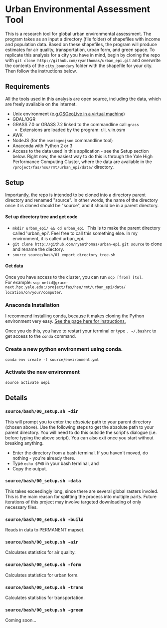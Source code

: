 Urban Environmental Assessment Tool
==================================

This is a research tool for global urban environmental assessment. The program takes as an input a directory (file folder) of shapefiles with income and population data. Based on these shapefiles, the program will produce estimates for air quality, transportation, urban form, and green space. To replicate this analysis for a city you have in mind, begin by cloning the repo with `git clone http://github.com/ryanthomas/urban_epi.git` and overwrite the contents of the `city_boundary` folder with the shapefile for your city. Then follow the instructions below.

## Requirements
All the tools used in this analysis are open source, including the data, which are freely available on the internet.
- Unix environment (e.g.[OSGeoLive in a virtual machine](https://live.osgeo.org/en/quickstart/virtualization_quickstart.html))
- GDAL/OGR
- GRASS 7.0 or GRASS 7.2 linked to the commandline call `grass`
  - Extensions are loaded by the program: r.li, v.in.osm 
- AWK
- NodeJS (for the `osmtogeojson` commandline tool)
- Anaconda with Python 2 or 3 
- Access to the data used in this application - see the Setup section below. Right now, the easiest way to do this is through the Yale High Performance Computing Cluster, where the data are available in the `/project/fas/hsu/rmt/urban_epi/data/` directory. 

## Setup
Importantly, the repo is intended to be cloned into a directory parent directory and renamed "source". In other words, the name of the directory once it is cloned should be "source", and it should be in a parent directory.
#### Set up directory tree and get code
- `mkdir urban_epi/ && cd urban_epi ` This is to make the parent directory called 'urban_epi'. Feel free to call this something else. In my environment, it is called urban_epi.</br>
- `git clone http://github.com/ryanthomas/urban-epi.git source` to clone and rename the diectory.
- `source source/bash/01_export_directory_tree.sh`
#### Get data
Once you have access to the cluster, you can run `scp [from] [to]`. <br>
For example: `scp netid@grace-next.hpc.yale.edu:/project/fas/hsu/rmt/urban_epi/data/ location/on/your/computer`. 

### Anaconda Installation
I recommend installing conda, because it makes cloning the Python environment very easy. [See the page here for instructions.](https://www.continuum.io/downloads)

Once you do this, you have to restart your terminal or type `. ~/.bashrc` to get access to the `conda` command.

### Create a new python environment using conda.
`conda env create -f source/environment.yml`
### Activate the new environment
`source activate uepi`


## Details
### `source/bash/00_setup.sh -dir`</br>
This will prompt you to enter the <i>absolute</i> path to your parent directory (chosen above). Use the following steps to get the absolute path to your parent directory. You will need to do this outside the script's dialogue (i.e. before typing the above script). You can also exit once you start without breaking anything.</br> 
- Enter the directory from a bash terminal. If you haven't moved, do nothing - you're already there. </br> 
- Type `echo $PWD` in your bash terminal, and</br>
- Copy the output.

### `source/bash/00_setup.sh -data` </br>
This takes exceedingly long, since there are several global rasters involed. This is the main reason for splitting the process into multiple parts. Future iterations of this project may involve targeted downloading of only necessary files. 

### `source/bash/00_setup.sh -build` </br>
Reads in data to PERMANENT mapset.

### `source/bash/00_setup.sh -air` </br>
Calculates statistics for air quality.

### `source/bash/00_setup.sh -form` </br>
Calculates statistics for urban form.

### `source/bash/00_setup.sh -trans` </br>
Calculates statistics for transportation.

### `source/bash/00_setup.sh -green` </br>
Coming soon...
